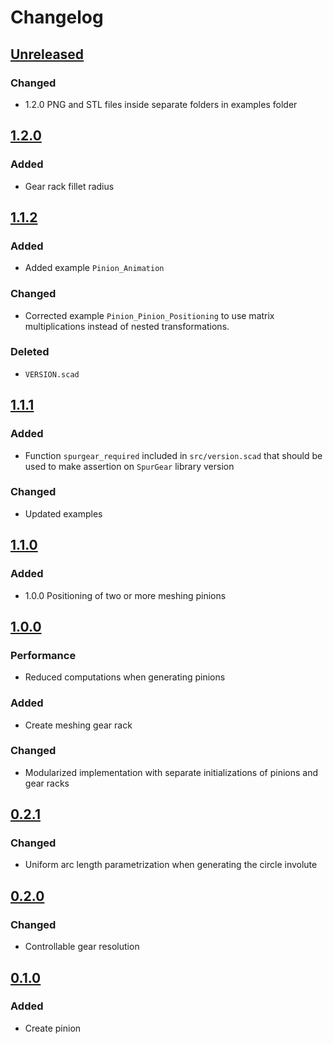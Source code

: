 # Changelog

## [Unreleased]
### Changed
- 1.2.0 PNG and STL files inside separate folders in examples folder

## [1.2.0][1.2.0]
### Added
- Gear rack fillet radius

## [1.1.2][1.1.2]
### Added
- Added example `Pinion_Animation`
### Changed
- Corrected example `Pinion_Pinion_Positioning` to use matrix multiplications instead of nested transformations.
### Deleted
- `VERSION.scad`

## [1.1.1][1.1.1]
### Added
- Function `spurgear_required` included in `src/version.scad` that should be used to make assertion on `SpurGear` library version
### Changed
- Updated examples

## [1.1.0][1.1.0]
### Added
- 1.0.0 Positioning of two or more meshing pinions

## [1.0.0][1.0.0]
### Performance
- Reduced computations when generating pinions
### Added
- Create meshing gear rack
### Changed
- Modularized implementation with separate initializations of pinions and gear racks

## [0.2.1]
### Changed
- Uniform arc length parametrization when generating the circle involute

## [0.2.0]
### Changed
- Controllable gear resolution

## [0.1.0]
### Added
- Create pinion

[Unreleased]: https://github.com/jarirepo/OpenSCAD_SpurGear/tree/dev

[1.2.0]: https://github.com/jarirepo/OpenSCAD_SpurGear/compare/v1.1.2...v1.2.0
[1.1.2]: https://github.com/jarirepo/OpenSCAD_SpurGear/compare/v1.1.1...v1.1.2
[1.1.1]: https://github.com/jarirepo/OpenSCAD_SpurGear/compare/v1.1.0...v1.1.1
[1.1.0]: https://github.com/jarirepo/OpenSCAD_SpurGear/compare/1.0.0...v1.1.0
[1.0.0]: https://github.com/jarirepo/OpenSCAD_SpurGear/compare/v0.2.1...1.0.0
[0.2.1]: https://github.com/jarirepo/OpenSCAD_SpurGear/compare/v0.2.0...v0.2.1
[0.2.0]: https://github.com/jarirepo/OpenSCAD_SpurGear/compare/v0.1.0...v0.2.0
[0.1.0]: https://github.com/jarirepo/OpenSCAD_SpurGear/compare/v0.1.0...v0.1.0
